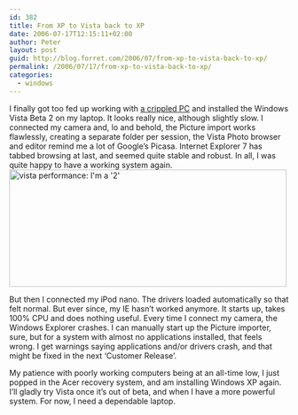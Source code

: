 ```yaml
---
id: 382
title: From XP to Vista back to XP
date: 2006-07-17T12:15:11+02:00
author: Peter
layout: post
guid: http://blog.forret.com/2006/07/from-xp-to-vista-back-to-xp/
permalink: /2006/07/17/from-xp-to-vista-back-to-xp/
categories:
  - windows
---
```

I finally got too fed up working with [a crippled PC](http://blog.forret.com/2006/06/murphy-forret-1-0/) and installed the Windows Vista Beta 2 on my laptop. It looks really nice, although slightly slow. I connected my camera and, lo and behold, the Picture import works flawlessly, creating a separate folder per session, the Vista Photo browser and editor remind me a lot of Google&#8217;s Picasa. Internet Explorer 7 has tabbed browsing at last, and seemed quite stable and robust. In all, I was quite happy to have a working system again.  
[<img  src="http://static.flickr.com/59/187947588_8f2b1a1e42.jpg" width="500" height="212" alt="vista performance: I'm a '2'" />](http://www.flickr.com/photos/pforret/187947588/ "Photo Sharing")  
<!--more-->

  
But then I connected my iPod nano. The drivers loaded automatically so that felt normal. But ever since, my IE hasn&#8217;t worked anymore. It starts up, takes 100% CPU and does nothing useful. Every time I connect my camera, the Windows Explorer crashes. I can manually start up the Picture importer, sure, but for a system with almost no applications installed, that feels wrong. I get warnings saying applications and/or drivers crash, and that might be fixed in the next &#8216;Customer Release&#8217;.

My patience with poorly working computers being at an all-time low, I just popped in the Acer recovery system, and am installing Windows XP again. I&#8217;ll gladly try Vista once it&#8217;s out of beta, and when I have a more powerful system. For now, I need a dependable laptop.